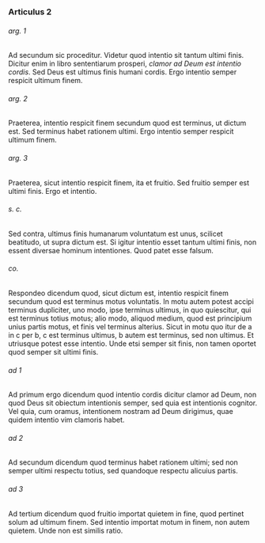 ### Articulus 2

###### arg. 1
Ad secundum sic proceditur. Videtur quod intentio sit tantum ultimi finis. Dicitur enim in libro sententiarum prosperi, *clamor ad Deum est intentio cordis*. Sed Deus est ultimus finis humani cordis. Ergo intentio semper respicit ultimum finem.

###### arg. 2
Praeterea, intentio respicit finem secundum quod est terminus, ut dictum est. Sed terminus habet rationem ultimi. Ergo intentio semper respicit ultimum finem.

###### arg. 3
Praeterea, sicut intentio respicit finem, ita et fruitio. Sed fruitio semper est ultimi finis. Ergo et intentio.

###### s. c.
Sed contra, ultimus finis humanarum voluntatum est unus, scilicet beatitudo, ut supra dictum est. Si igitur intentio esset tantum ultimi finis, non essent diversae hominum intentiones. Quod patet esse falsum.

###### co.
Respondeo dicendum quod, sicut dictum est, intentio respicit finem secundum quod est terminus motus voluntatis. In motu autem potest accipi terminus dupliciter, uno modo, ipse terminus ultimus, in quo quiescitur, qui est terminus totius motus; alio modo, aliquod medium, quod est principium unius partis motus, et finis vel terminus alterius. Sicut in motu quo itur de a in c per b, c est terminus ultimus, b autem est terminus, sed non ultimus. Et utriusque potest esse intentio. Unde etsi semper sit finis, non tamen oportet quod semper sit ultimi finis.

###### ad 1
Ad primum ergo dicendum quod intentio cordis dicitur clamor ad Deum, non quod Deus sit obiectum intentionis semper, sed quia est intentionis cognitor. Vel quia, cum oramus, intentionem nostram ad Deum dirigimus, quae quidem intentio vim clamoris habet.

###### ad 2
Ad secundum dicendum quod terminus habet rationem ultimi; sed non semper ultimi respectu totius, sed quandoque respectu alicuius partis.

###### ad 3
Ad tertium dicendum quod fruitio importat quietem in fine, quod pertinet solum ad ultimum finem. Sed intentio importat motum in finem, non autem quietem. Unde non est similis ratio.

